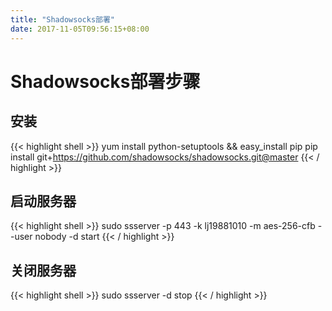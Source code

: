 ```yaml
---
title: "Shadowsocks部署"
date: 2017-11-05T09:56:15+08:00
---
```

# Shadowsocks部署步骤

## 安装

{{< highlight shell >}}
yum install python-setuptools && easy_install pip
pip install git+https://github.com/shadowsocks/shadowsocks.git@master
{{< / highlight >}}

## 启动服务器

{{< highlight shell >}}
sudo ssserver -p 443 -k lj19881010 -m aes-256-cfb --user nobody -d start
{{< / highlight >}}

## 关闭服务器

{{< highlight shell >}}
sudo ssserver -d stop
{{< / highlight >}}
